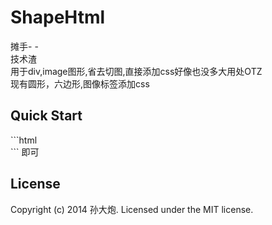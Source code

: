 <h1>ShapeHtml</h1>
摊手- -<br/>
技术渣<br/>
用于div,image图形,省去切图,直接添加css好像也没多大用处OTZ<br/>
现有圆形，六边形,图像标签添加css<br/>
<h2>Quick Start</h2>
```html
<img class="shape_circle" src="">
<div class="shape_circle tags"></div>
```
即可
<h2><a aria-hidden="true" href="#license" class="anchor" id="user-content-license"><span class="octicon octicon-link"></span></a>License</h2>
<p>Copyright (c) 2014 孙大炮. Licensed under the MIT license.</p>
